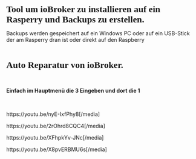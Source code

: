 <p class="text-center"><span style="font-family:'Comic Sans MS', 'Marker Felt', cursive;"><span style="font-size: 18pt;"><strong>Tool um ioBroker zu installieren auf ein Rasperry und Backups zu erstellen.</strong></span></span></p>
<p class="text-center">Backups werden gespeichert auf ein Windows PC oder auf ein USB-Stick der am Rasperry dran ist oder direkt auf den Raspberry</p>
<p class="text-center"><br></p>
<p class="text-center"><strong><span style="font-family: Comic Sans MS, Marker Felt, cursive"><span style="font-size: 18pt">Auto Reparatur von ioBroker. </span></span></strong></p>
<p class="text-center"><br></p>
<p class="text-center"><strong>Einfach im Hauptmenü die 3 Eingeben und dort die 1</strong></p>
<p class="text-center"><br></p>
<p class="text-center">https://youtu.be/nyE-IxfPhy8[/media]</p>
<p class="text-center">https://youtu.be/2rOhrd8CQC4[/media]</p>
<p class="text-center">https://youtu.be/XFhpkYv-JNc[/media]</p>
<p class="text-center">https://youtu.be/X8pvERBMU6s[/media]</p>
<p class="text-center"><br></p>
